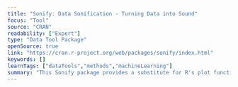 ```yaml
---
title: "Sonify: Data Sonification - Turning Data into Sound"
focus: "Tool"
source: "CRAN"
readability: ["Expert"]
type: "Data Tool Package"
openSource: true
link: "https://cran.r-project.org/web/packages/sonify/index.html"
keywords: []
learnTags: ["dataTools","methods","machineLearning"]
summary: "This Sonify package provides a substitute for R's plot function to simplify data analysis for the visually impaired. "
---
```

